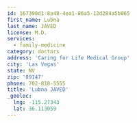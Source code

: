```yaml
---
id: 167390d1-8a48-4ea1-86a5-12d284a5b065
first_name: Lubna
last_name: JAVED
license: M.D.
services:
  - family-medicine
category: doctors
address: 'Caring for Life Medical Group'
city: 'Las Vegas'
state: NV
zip: '89147'
phone: 702-818-5555
title: 'Lubna JAVED'
_geoloc:
  lng: -115.27343
  lat: 36.113059
---
```

